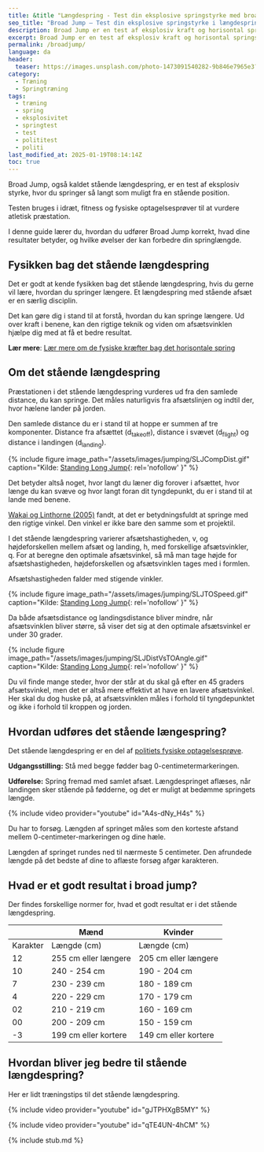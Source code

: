 ```yaml
---
title: &title "Længdespring - Test din eksplosive springstyrke med broad jump"
seo_title: "Broad Jump – Test din eksplosive springstyrke i længdespring"
description: Broad Jump er en test af eksplosiv kraft og horisontal springstyrke. Lær, hvordan du udfører et stående korrekt, hvad resultaterne betyder, og hvordan du forbedrer dit spring.
excerpt: Broad Jump er en test af eksplosiv kraft og horisontal springstyrke. Lær, hvordan du udfører et stående længdespring korrekt, hvad resultaterne betyder, og hvordan du forbedrer dit spring.
permalink: /broadjump/
language: da
header:
  teaser: https://images.unsplash.com/photo-1473091540282-9b846e7965e3?ixlib=rb-1.2.1&ixid=MnwxMjA3fDB8MHxwaG90by1wYWdlfHx8fGVufDB8fHx8&auto=format&fit=crop&h=300&w=400&q=10
category:
  - Træning
  - Springtræning
tags:
  - træning
  - spring
  - eksplosivitet
  - springtest
  - test
  - polititest
  - politi
last_modified_at: 2025-01-19T08:14:14Z
toc: true
---
```


Broad Jump, også kaldet stående længdespring, er en test af eksplosiv styrke, hvor du springer så langt som muligt fra en stående position.

Testen bruges i idræt, fitness og fysiske optagelsesprøver til at vurdere atletisk præstation.

I denne guide lærer du, hvordan du udfører Broad Jump korrekt, hvad dine resultater betyder, og hvilke øvelser der kan forbedre din springlængde.

## Fysikken bag det stående længdespring

Det er godt at kende fysikken bag det stående længdespring, hvis du gerne vil lære, hvordan du springer længere. Et længdespring med stående afsæt er en særlig disciplin. 

Det kan gøre dig i stand til at forstå, hvordan du kan springe længere. Ud over kraft i benene, kan den rigtige teknik og viden om afsætsvinklen hjælpe dig med at få et bedre resultat.

**Lær mere**: [Lær mere om de fysiske kræfter bag det horisontale spring](/fysik-horisontalt-hop/)

## Om det stående længdespring

Præstationen i det stående længdespring vurderes ud fra den samlede distance, du kan springe. Det måles naturligvis fra afsætslinjen og indtil der, hvor hælene lander på jorden.

Den samlede distance du er i stand til at hoppe er summen af tre komponenter. Distance fra afsættet (d<sub>takeoff</sub>), distance i svævet (d<sub>flight</sub>) og distance i landingen (d<sub>landing</sub>).

{% include figure image_path="/assets/images/jumping/SLJCompDist.gif" caption="Kilde: [Standing Long Jump](https://web.archive.org/web/20210729020721/https://www.brunel.ac.uk/~spstnpl/BiomechanicsAthletics/StandingLongJump.htm){: rel='nofollow' }" %}

Det betyder altså noget, hvor langt du læner dig forover i afsættet, hvor længe du kan svæve og hvor langt foran dit tyngdepunkt, du er i stand til at lande med benene.

[Wakai og Linthorne (2005)](https://www.sciencedirect.com/science/article/abs/pii/S0167945704001186) fandt, at det er betydningsfuldt at springe med den rigtige vinkel. Den vinkel er ikke bare den samme som et projektil.

I det stående længdespring varierer afsætshastigheden, v, og højdeforskellen mellem afsæt og landing, h, med forskellige afsætsvinkler, q. For at beregne den optimale afsætsvinkel, så må man tage højde for afsætshastigheden, højdeforskellen og afsætsvinklen tages med i formlen.

Afsætshastigheden falder med stigende vinkler.

{% include figure image_path="/assets/images/jumping/SLJTOSpeed.gif" caption="Kilde: [Standing Long Jump](https://web.archive.org/web/20210729020721/https://www.brunel.ac.uk/~spstnpl/BiomechanicsAthletics/StandingLongJump.htm){: rel='nofollow' }" %}

Da både afsætsdistance og landingsdistance bliver mindre, når afsætsvinklen bliver større, så viser det sig at den optimale afsætsvinkel er under 30 grader.

{% include figure image_path="/assets/images/jumping/SLJDistVsTOAngle.gif" caption="Kilde: [Standing Long Jump](https://web.archive.org/web/20210729020721/https://www.brunel.ac.uk/~spstnpl/BiomechanicsAthletics/StandingLongJump.htm){: rel='nofollow' }" %}

Du vil finde mange steder, hvor der står at du skal gå efter en 45 graders afsætsvinkel, men det er altså mere effektivt at have en lavere afsætsvinkel. Her skal du dog huske på, at afsætsvinklen måles i forhold til tyngdepunktet og ikke i forhold til kroppen og jorden.

## Hvordan udføres det stående længespring?

Det stående længdespring er en del af [politiets fysiske optagelsesprøve](/politiets-fysiske-tests-krav-optagelsesproeve/).

**Udgangsstilling:** Stå med begge fødder bag 0-centimetermarkeringen.

**Udførelse:** Spring fremad med samlet afsæt. Længdespringet aflæses, når landingen sker stående på fødderne, og det er muligt at bedømme springets længde.

{% include video provider="youtube" id="A4s-dNy_H4s" %}

Du har to forsøg. Længden af springet måles som den korteste afstand mellem 0-centimeter-markeringen og dine hæle.

Længden af springet rundes ned til nærmeste 5 centimeter. Den afrundede længde på det bedste af dine to aflæste forsøg afgør karakteren.

## Hvad er et godt resultat i broad jump?

Der findes forskellige normer for, hvad et godt resultat er i det stående længdespring.

|          | Mænd                 | Kvinder              |
| -------- | -------------------- | -------------------- |
| Karakter | Længde (cm)          | Længde (cm)          |
| 12       | 255 cm eller længere | 205 cm eller længere |
| 10       | 240 - 254 cm         | 190 - 204 cm         |
| 7        | 230 - 239 cm         | 180 - 189 cm         |
| 4        | 220 - 229 cm         | 170 - 179 cm         |
| 02       | 210 - 219 cm         | 160 - 169 cm         |
| 00       | 200 - 209 cm         | 150 - 159 cm         |
| \-3      | 199 cm eller kortere | 149 cm eller kortere |

## Hvordan bliver jeg bedre til stående længdespring?

Her er lidt træningstips til det stående længdespring.

{% include video provider="youtube" id="gJTPHXgB5MY" %}

{% include video provider="youtube" id="qTE4UN-4hCM" %}

{% include stub.md %}